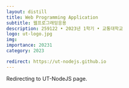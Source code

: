 ```yaml
---
layout: distill
title: Web Programming Application
subtitle: 웹프로그래밍응용
description: 259122 • 2023년 1학기 • 교통대학교
logo: ut-logo.jpg
img:
importance: 20231
category: 2023

redirect: https://ut-nodejs.github.io
---
```


Redirecting to UT-NodeJS page.
